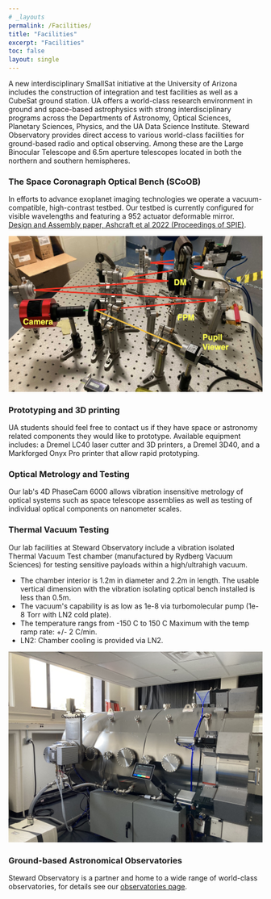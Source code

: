 ```yaml
---
# _layouts
permalink: /Facilities/
title: "Facilities"
excerpt: "Facilities"
toc: false
layout: single
---
```


A new interdisciplinary SmallSat initiative at the University of Arizona includes the construction of integration and test facilities as well as a CubeSat ground station. UA offers a world-class research environment in ground and space-based astrophysics with strong interdisciplinary programs across the Departments of Astronomy, Optical Sciences, Planetary Sciences, Physics, and the UA Data Science Institute. Steward Observatory provides direct access to various world-class facilities for ground-based radio and optical observing. Among these are the Large Binocular Telescope and 6.5m aperture telescopes located in both the northern and southern hemispheres.

### The Space Coronagraph Optical Bench (SCoOB)
In efforts to advance exoplanet imaging technologies we operate a vacuum-compatible, high-contrast testbed. Our testbed is currently configured for visible wavelengths and featuring a 952 actuator deformable mirror.  
[Design and Assembly paper, Ashcraft et al 2022 (Proceedings of SPIE)](https://arxiv.org/abs/2208.01156). 

![SCoOB Assembled in our laboratory’s clean tent from Ashcraft et al 2022](/assets/testbed_assembled.png)

### Prototyping and 3D printing

 UA students should feel free to contact us if they have space or astronomy related components they would like to prototype. Available equipment includes: a Dremel LC40 laser cutter and 3D printers, a Dremel 3D40, and a Markforged Onyx Pro printer that allow rapid prototyping.

### Optical Metrology and Testing

Our lab's 4D PhaseCam 6000 allows vibration insensitive metrology of optical systems such as space telescope assemblies as well as testing of individual optical components on nanometer scales.

### Thermal Vacuum Testing
Our lab facilities at Steward Observatory include a vibration isolated Thermal Vacuum Test chamber (manufactured by Rydberg Vacuum Sciences) for testing sensitive payloads within a high/ultrahigh vacuum.

- The chamber interior is 1.2m in diameter and 2.2m in length. The usable vertical dimension with the vibration isolating optical bench installed is less than 0.5m.
- The vacuum's capability is as low as 1e-8 via turbomolecular pump (1e-8 Torr with LN2 cold plate).
- The temperature rangs from -150 C to 150 C Maximum with the temp ramp rate: +/- 2 C/min. 
- LN2: Chamber cooling is provided via LN2. 

![Exterior of thermal vacuum chamber](/assets/IMG_1365.JPG)

### Ground-based Astronomical Observatories

Steward Observatory is a partner and home to a wide range of world-class observatories, for details see our [observatories page](observatories.md).
